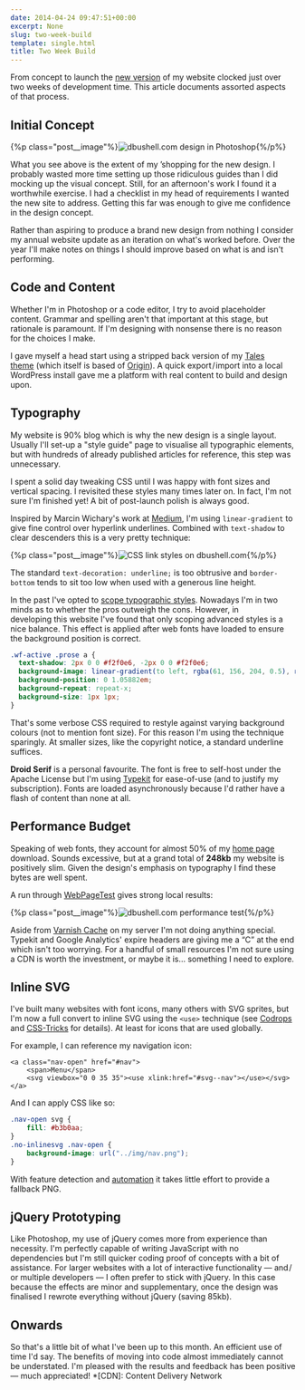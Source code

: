 ```yaml
---
date: 2014-04-24 09:47:51+00:00
excerpt: None
slug: two-week-build
template: single.html
title: Two Week Build
---
```


From concept to launch the [new version](/2014/04/21/spring-refresh/) of my website clocked just over two weeks of development time. This article documents assorted aspects of that process.


## Initial Concept



{%p class="post__image"%}![dbushell.com design in Photoshop](/wp-content/uploads/2014/04/dbushell-photoshop.png){%/p%}

What you see above is the extent of my ’shopping for the new design. I probably wasted more time setting up those ridiculous guides than I did mocking up the visual concept. Still, for an afternoon's work I found it a worthwhile exercise. I had a checklist in my head of requirements I wanted the new site to address. Getting this far was enough to give me confidence in the design concept.

Rather than aspiring to produce a brand new design from nothing I consider my annual website update as an iteration on what's worked before. Over the year I'll make notes on things I should improve based on what is and isn't performing.


## Code and Content


Whether I'm in Photoshop or a code editor, I try to avoid placeholder content. Grammar and spelling aren't that important at this stage, but rationale is paramount. If I'm designing with nonsense there is no reason for the choices I make.

I gave myself a head start using a stripped back version of my [Tales theme](/2014/02/17/introducing-tales/) (which itself is based of [Origin](/2013/04/30/origin/)). A quick export / import into a local WordPress install gave me a platform with real content to build and design upon.


## Typography


My website is 90% blog which is why the new design is a single layout. Usually I'll set-up a "style guide" page to visualise all typographic elements, but with hundreds of already published articles for reference, this step was unnecessary.

I spent a solid day tweaking CSS until I was happy with font sizes and vertical spacing. I revisited these styles many times later on. In fact, I'm not sure I'm finished yet! A bit of post-launch polish is always good.

Inspired by Marcin Wichary's work at [Medium](https://medium.com/p/7c03a9274f9), I'm using `linear-gradient` to give fine control over hyperlink underlines. Combined with `text-shadow` to clear descenders this is a very pretty technique:

{%p class="post__image"%}![CSS link styles on dbushell.com](/wp-content/uploads/2014/04/dbushell-link-style.png){%/p%}

The standard `text-decoration: underline;` is too obtrusive and `border-bottom` tends to sit too low when used with a generous line height.

In the past I've opted to [scope typographic styles](/2012/04/18/scoping-typography-css/). Nowadays I'm in two minds as to whether the pros outweigh the cons. However, in developing this website I've found that only scoping advanced styles is a nice balance. This effect is applied after web fonts have loaded to ensure the background position is correct.

````css
.wf-active .prose a {
  text-shadow: 2px 0 0 #f2f0e6, -2px 0 0 #f2f0e6;
  background-image: linear-gradient(to left, rgba(61, 156, 204, 0.5), rgba(61, 156, 204, 0.5));
  background-position: 0 1.05882em;
  background-repeat: repeat-x;
  background-size: 1px 1px;
}
````

That's some verbose CSS required to restyle against varying background colours (not to mention font size). For this reason I'm using the technique sparingly. At smaller sizes, like the copyright notice, a standard underline suffices.

**Droid Serif** is a personal favourite. The font is free to self-host under the Apache License but I'm using [Typekit](https://typekit.com/) for ease-of-use (and to justify my subscription). Fonts are loaded asynchronously because I'd rather have a flash of content than none at all.


## Performance Budget


Speaking of web fonts, they account for almost 50% of my [home page](http://dbushell.com/) download. Sounds excessive, but at a grand total of **248kb** my website is positively slim. Given the design's emphasis on typography I find these bytes are well spent.

A run through [WebPageTest](http://www.webpagetest.org/result/140422_NR_MTQ/) gives strong local results:

{%p class="post__image"%}![dbushell.com performance test](/wp-content/uploads/2014/04/dbushell-webpagetest.png){%/p%}

Aside from [Varnish Cache](/2013/02/15/performance-varnish-cache-wordpress/) on my server I'm not doing anything special. Typekit and Google Analytics' expire headers are giving me a “C” at the end which isn't too worrying. For a handful of small resources I'm not sure using a CDN is worth the investment, or maybe it is… something I need to explore.


## Inline SVG


I've built many websites with font icons, many others with SVG sprites, but I'm now a full convert to inline SVG using the `<use>` technique (see [Codrops](http://tympanus.net/codrops/2013/11/27/svg-icons-ftw/) and [CSS-Tricks](http://css-tricks.com/svg-sprites-use-better-icon-fonts/) for details). At least for icons that are used globally.

For example, I can reference my navigation icon:

````markup
<a class="nav-open" href="#nav">
    <span>Menu</span>
    <svg viewbox="0 0 35 35"><use xlink:href="#svg--nav"></use></svg>
</a>
````

And I can apply CSS like so:

````css
.nav-open svg {
    fill: #b3b0aa;
}
.no-inlinesvg .nav-open {
    background-image: url("../img/nav.png");
}

````

With feature detection and [automation](/2013/06/10/updates-to-origin/) it takes little effort to provide a fallback PNG.


## jQuery Prototyping


Like Photoshop, my use of jQuery comes more from experience than necessity. I'm perfectly capable of writing JavaScript with no dependencies but I'm still quicker coding proof of concepts with a bit of assistance. For larger websites with a lot of interactive functionality — and / or multiple developers — I often prefer to stick with jQuery. In this case because the effects are minor and supplementary, once the design was finalised I rewrote everything without jQuery (saving 85kb).


## Onwards


So that's a little bit of what I've been up to this month. An efficient use of time I'd say. The benefits of moving into code almost immediately cannot be understated. I'm pleased with the results and feedback has been positive — much appreciated!
  *[CDN]: Content Delivery Network
